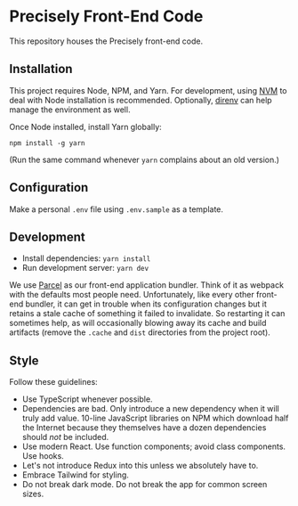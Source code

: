 # Precisely Front-End Code

This repository houses the Precisely front-end code.


## Installation

This project requires Node, NPM, and Yarn. For development, using [NVM](https://github.com/nvm-sh/nvm) to deal with Node installation is recommended. Optionally, [direnv](https://direnv.net) can help manage the environment as well.

Once Node installed, install Yarn globally:

```
npm install -g yarn
```

(Run the same command whenever `yarn` complains about an old version.)


## Configuration

Make a personal `.env` file using `.env.sample` as a template.


## Development

- Install dependencies: `yarn install`
- Run development server: `yarn dev`

We use [Parcel](https://parceljs.org/) as our front-end application bundler. Think of it as webpack with the defaults most people need. Unfortunately, like every other front-end bundler, it can get in trouble when its configuration changes but it retains a stale cache of something it failed to invalidate. So restarting it can sometimes help, as will occasionally blowing away its cache and build artifacts (remove the `.cache` and `dist` directories from the project root).


## Style

Follow these guidelines:

- Use TypeScript whenever possible.
- Dependencies are bad. Only introduce a new dependency when it will truly add value. 10-line JavaScript libraries on NPM which download half the Internet because they themselves have a dozen dependencies should _not_ be included.
- Use modern React. Use function components; avoid class components. Use hooks.
- Let's not introduce Redux into this unless we absolutely have to.
- Embrace Tailwind for styling.
- Do not break dark mode. Do not break the app for common screen sizes.
